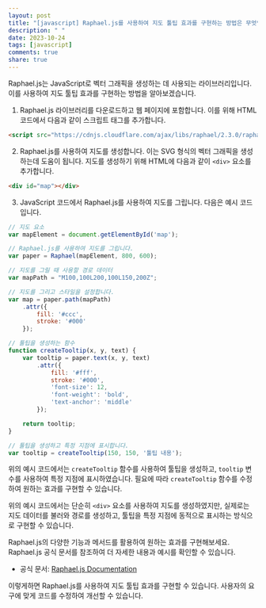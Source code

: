 ```yaml
---
layout: post
title: "[javascript] Raphael.js를 사용하여 지도 툴팁 효과를 구현하는 방법은 무엇인가?"
description: " "
date: 2023-10-24
tags: [javascript]
comments: true
share: true
---
```


Raphael.js는 JavaScript로 벡터 그래픽을 생성하는 데 사용되는 라이브러리입니다. 이를 사용하여 지도 툴팁 효과를 구현하는 방법을 알아보겠습니다.

1. Raphael.js 라이브러리를 다운로드하고 웹 페이지에 포함합니다. 이를 위해 HTML 코드에서 다음과 같이 스크립트 태그를 추가합니다.

```html
<script src="https://cdnjs.cloudflare.com/ajax/libs/raphael/2.3.0/raphael.min.js"></script>
```

2. Raphael.js를 사용하여 지도를 생성합니다. 이는 SVG 형식의 벡터 그래픽을 생성하는데 도움이 됩니다. 지도를 생성하기 위해 HTML에 다음과 같이 `<div>` 요소를 추가합니다.

```html
<div id="map"></div>
```

3. JavaScript 코드에서 Raphael.js를 사용하여 지도를 그립니다. 다음은 예시 코드입니다.

```javascript
// 지도 요소
var mapElement = document.getElementById('map');

// Raphael.js를 사용하여 지도를 그립니다.
var paper = Raphael(mapElement, 800, 600);

// 지도를 그릴 때 사용할 경로 데이터
var mapPath = "M100,100L200,100L150,200Z";

// 지도를 그리고 스타일을 설정합니다.
var map = paper.path(mapPath)
    .attr({
        fill: '#ccc',
        stroke: '#000'
    });

// 툴팁을 생성하는 함수
function createTooltip(x, y, text) {
    var tooltip = paper.text(x, y, text)
        .attr({
            fill: '#fff',
            stroke: '#000',
            'font-size': 12,
            'font-weight': 'bold',
            'text-anchor': 'middle'
        });

    return tooltip;
}

// 툴팁을 생성하고 특정 지점에 표시합니다.
var tooltip = createTooltip(150, 150, '툴팁 내용');
```

위의 예시 코드에서는 `createTooltip` 함수를 사용하여 툴팁을 생성하고, `tooltip` 변수를 사용하여 특정 지점에 표시하였습니다. 필요에 따라 `createTooltip` 함수를 수정하여 원하는 효과를 구현할 수 있습니다.

위의 예시 코드에서는 단순히 `<div>` 요소를 사용하여 지도를 생성하였지만, 실제로는 지도 데이터를 불러와 경로를 생성하고, 툴팁을 특정 지점에 동적으로 표시하는 방식으로 구현할 수 있습니다.

Raphael.js의 다양한 기능과 메서드를 활용하여 원하는 효과를 구현해보세요. Raphael.js 공식 문서를 참조하여 더 자세한 내용과 예시를 확인할 수 있습니다.

- 공식 문서: [Raphael.js Documentation](http://dmitrybaranovskiy.github.io/raphael/)

이렇게하면 Raphael.js를 사용하여 지도 툴팁 효과를 구현할 수 있습니다. 사용자의 요구에 맞게 코드를 수정하여 개선할 수 있습니다.